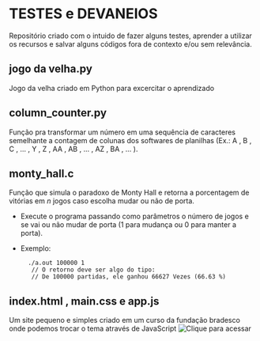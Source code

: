 # TESTES e DEVANEIOS

Repositório criado com o intuido de fazer alguns testes, aprender a utilizar os recursos e salvar alguns códigos fora de contexto e/ou sem relevância.

## jogo da velha.py
Jogo da velha criado em Python para excercitar o aprendizado

## column_counter.py
Função pra transformar um número em uma sequência de caracteres semelhante a contagem de colunas dos softwares de planilhas
(Ex.: A , B , C , ... , Y , Z , AA , AB , ... , AZ , BA , ... ).

## monty_hall.c
Função que simula o paradoxo de Monty Hall e retorna a porcentagem de vitórias em <i>n</i> jogos caso escolha mudar ou não de porta.
- Execute o programa passando como parâmetros o número de jogos e se vai ou não mudar de porta (1 para mudança ou 0 para manter a porta).
- Exemplo:

		./a.out 100000 1
		 // O retorno deve ser algo do tipo:
		 // De 100000 partidas, ele ganhou 66627 Vezes (66.63 %)

## index.html ,  main.css e app.js
Um site pequeno e simples criado em um curso da fundação bradesco onde podemos trocar o tema através de JavaScript
![Clique para acessar](https://leogremes.github.io/testes-devaneios/)
